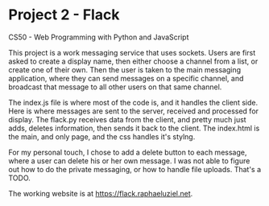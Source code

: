 # Project 2 - Flack

CS50 - Web Programming with Python and JavaScript

This project is a work messaging service that uses sockets.  Users are first asked to create a display name, then either choose a channel from a list, or create one of their own.  Then the user is taken to the main messaging application, where they can send messages on a specific channel, and broadcast that message to all other users on that same channel.

The index.js file is where most of the code is, and it handles the client side.  Here is where messages are sent to the server, received and processed for display.  The flack.py receives data from the client, and pretty much just adds, deletes information, then sends it back to the client.  The index.html is the main, and only page, and the css handles it's stylng.

For my personal touch, I chose to add a delete button to each message, where a user can delete his or her own message.  I was not able to figure out how to do the private messaging, or how to handle file uploads.  That's a TODO.

The working website is at https://flack.raphaeluziel.net.

